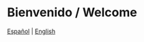 # Bienvenido / Welcome

[Español](README_es.md) | [English](README_en.md)


<!---
flpmarin/flpmarin is a ✨ special ✨ repository because its `README.md` (this file) appears on your GitHub profile.
You can click the Preview link to take a look at your changes.
--->
